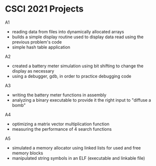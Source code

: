 # CSCI 2021 Projects 

A1
- reading data from files into dynamically allocated arrays
- builds a simple display routine used to display data read using the previous problem's code
- simple hash table application 

A2
- created a battery meter simulation using bit shifting to change the display as necessary 
- using a debugger, gdb, in order to practice debugging code 

A3
- writing the battery meter functions in assembly 
- analyzing a binary executable to provide it the right input to "diffuse a bomb"

A4
- optimizing a matrix vector multiplication function 
- measuring the performance of 4 search functions 

A5
- simulated a memory allocator using linked lists for used and free memory blocks
- manipulated string symbols in an ELF (executable and linkable file)

